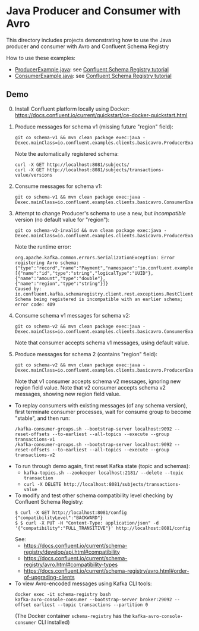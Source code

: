 # Java Producer and Consumer with Avro

This directory includes projects demonstrating how to use the Java producer and consumer with Avro and Confluent Schema Registry

How to use these examples:

* [ProducerExample.java](src/main/java/io/confluent/examples/clients/basicavro/ProducerExample.java): see [Confluent Schema Registry tutorial](https://docs.confluent.io/current/schema-registry/docs/schema_registry_tutorial.html)
* [ConsumerExample.java](src/main/java/io/confluent/examples/clients/basicavro/ConsumerExample.java): see [Confluent Schema Registry tutorial](https://docs.confluent.io/current/schema-registry/docs/schema_registry_tutorial.html)

## Demo

0. Install Confluent platform locally using Docker:
    https://docs.confluent.io/current/quickstart/ce-docker-quickstart.html
1. Produce messages for schema v1 (missing future "region" field):
    ```
    git co schema-v1 && mvn clean package exec:java -Dexec.mainClass=io.confluent.examples.clients.basicavro.ProducerExample
    ```
    Note the automatically registered schema: 
    ```
    curl -X GET http://localhost:8081/subjects/
    curl -X GET http://localhost:8081/subjects/transactions-value/versions
    ```
2. Consume messages for schema v1:
    ```
    git co schema-v1 && mvn clean package exec:java -Dexec.mainClass=io.confluent.examples.clients.basicavro.ConsumerExample
    ```
3. Attempt to change Producer's schema to use a new, but _incompatible_ version (no default value for "region"):
    ```
    git co schema-v2-invalid && mvn clean package exec:java -Dexec.mainClass=io.confluent.examples.clients.basicavro.ProducerExample
    ```
    Note the runtime error:
    ```
    org.apache.kafka.common.errors.SerializationException: Error registering Avro schema: {"type":"record","name":"Payment","namespace":"io.confluent.examples.clients.basicavro","fields":[{"name":"id","type":"string","logicalType":"UUID"},{"name":"amount","type":"double"},{"name":"region","type":"string"}]}
    Caused by: io.confluent.kafka.schemaregistry.client.rest.exceptions.RestClientException: Schema being registered is incompatible with an earlier schema; error code: 409
    ```
4. Consume schema v1 messages for schema v2:
    ```
    git co schema-v2 && mvn clean package exec:java -Dexec.mainClass=io.confluent.examples.clients.basicavro.ConsumerExample
    ```
    Note that consumer accepts schema v1 messages, using default value.

5. Produce messages for schema 2 (contains "region" field):
    ```
    git co schema-v2 && mvn clean package exec:java -Dexec.mainClass=io.confluent.examples.clients.basicavro.ProducerExample
    ```
    Note that v1 consumer accepts schema v2 messages, ignoring new region field value.
    Note that v2 consumer accepts schema v2 messages, showing new region field value.


* To replay consumers with existing messages (of any schema version), first terminate consumer processes, wait for consume group to become "stable", and then run:
    ```
    /kafka-consumer-groups.sh --bootstrap-server localhost:9092 --reset-offsets --to-earliest --all-topics --execute --group transactions-v1
    /kafka-consumer-groups.sh --bootstrap-server localhost:9092 --reset-offsets --to-earliest --all-topics --execute --group transactions-v2
    ```
* To run through demo again, first reset Kafka state (topic and schemas):
    * `kafka-topics.sh --zookeeper localhost:2181/ --delete --topic transaction`
    * `curl -X DELETE http://localhost:8081/subjects/transactions-value`
* To modify and test other schema compatibility level checking by Confluent Schema Registry:
    ```
    $ curl -X GET http://localhost:8081/config
    {"compatibilityLevel":"BACKWARD"}
    $ $ curl -X PUT -H "Content-Type: application/json" -d '{"compatibility":"FULL_TRANSITIVE"}' http://localhost:8081/config
    ```
    See:
    * https://docs.confluent.io/current/schema-registry/develop/api.html#compatibility
    * https://docs.confluent.io/current/schema-registry/avro.html#compatibility-types
    * https://docs.confluent.io/current/schema-registry/avro.html#order-of-upgrading-clients
* To view Avro-encoded messages using Kafka CLI tools:
    ```
    docker exec -it schema-registry bash
    kafka-avro-console-consumer --bootstrap-server broker:29092 --offset earliest --topic transactions --partition 0
    ```
    (The Docker container `schema-registry` has the `kafka-avro-console-consumer` CLI installed)
